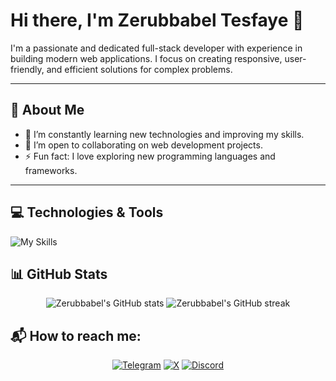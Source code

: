 # Hi there, I'm Zerubbabel Tesfaye 👋

I'm a passionate and dedicated full-stack developer with experience in building modern web applications. I focus on creating responsive, user-friendly, and efficient solutions for complex problems.

---

## 🚀 About Me

- 🌱 I’m constantly learning new technologies and improving my skills.
- 🤝 I’m open to collaborating on web development projects.
- ⚡ Fun fact: I love exploring new programming languages and frameworks.

---

## 💻 Technologies & Tools

![My Skills](https://skillicons.dev/icons?i=html,css,js,python,bootstrap,flask,django,jquery,sqlite,c,firebase,git,vscode,bash,arduino)
<p align="center">

</p>


## 📊 GitHub Stats

<p align="center"> <img src="https://github-readme-stats.vercel.app/api?username=ZerubbabelT&show_icons=true&theme=radical" alt="Zerubbabel's GitHub stats" /> <img src="https://github-readme-streak-stats.herokuapp.com/?user=ZerubbabelT&theme=radical" alt="Zerubbabel's GitHub streak" /> </p>


## 📬 How to reach me:

<p align="center"> <a href="https://t.me/Mariclaim" target="_blank"><img src="https://img.shields.io/badge/Telegram-2CA5E0?style=for-the-badge&logo=telegram&logoColor=white" alt="Telegram"/></a> <a href="https://x.com/zerut16" target="_blank"><img src="https://img.shields.io/badge/X-1DA1F2?style=for-the-badge&logo=twitter&logoColor=white" alt="X"/></a> <a href="https://discord.com/users/zeru_90708" target="_blank"><img src="https://img.shields.io/badge/Discord-5865F2?style=for-the-badge&logo=discord&logoColor=white" alt="Discord"/></a> </p>
